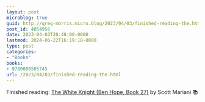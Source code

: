 ```yaml
---
layout: post
microblog: true
guid: http://greg-morris.micro.blog/2023/04/03/finished-reading-the.html
post_id: 4054956
date: 2023-04-03T20:48:00-0000
lastmod: 2024-06-22T16:19:18-0000
type: post
categories:
- "Books"
books:
- 9780008505745
url: /2023/04/03/finished-reading-the.html
---
```

Finished reading: [The White Knight (Ben Hope, Book 27)](https://micro.blog/books/9780008505745) by Scott Mariani 📚
